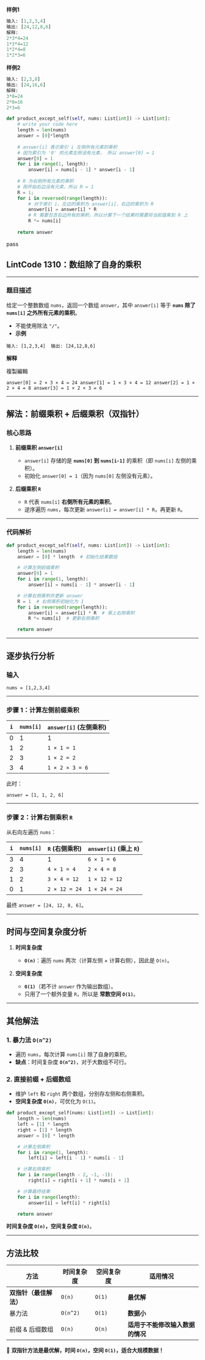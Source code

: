 
**样例1**
```python
输入: [1,2,3,4]
输出: [24,12,8,6]
解释:
2*3*4=24
1*3*4=12
1*2*4=8
1*2*3=6
```
**样例2**
```python
输入: [2,3,8]
输出: [24,16,6]
解释:
3*8=24
2*8=16
2*3=6
```


```python
def product_except_self(self, nums: List[int]) -> List[int]:
	# write your code here
	length = len(nums)
	answer = [0]*length
	
	# answer[i] 表示索引 i 左侧所有元素的乘积
	# 因为索引为 '0' 的元素左侧没有元素， 所以 answer[0] = 1
	answer[0] = 1
	for i in range(1, length):
		answer[i] = nums[i - 1] * answer[i - 1]
	
	# R 为右侧所有元素的乘积
	# 刚开始右边没有元素，所以 R = 1
	R = 1;
	for i in reversed(range(length)):
		# 对于索引 i，左边的乘积为 answer[i]，右边的乘积为 R
		answer[i] = answer[i] * R
		# R 需要包含右边所有的乘积，所以计算下一个结果时需要将当前值乘到 R 上
		R *= nums[i]
	
	return answer
```
pass


## **LintCode 1310：数组除了自身的乘积**

---

### **题目描述**

给定一个整数数组 `nums`，返回一个数组 `answer`，其中 `answer[i]` 等于 **`nums` 除了 `nums[i]` 之外所有元素的乘积**。

- 不能使用除法 `"/"`。
- **示例**

`输入: [1,2,3,4]  输出: [24,12,8,6]`

**解释**

複製編輯

`answer[0] = 2 × 3 × 4 = 24 answer[1] = 1 × 3 × 4 = 12 answer[2] = 1 × 2 × 4 = 8 answer[3] = 1 × 2 × 3 = 6`

---

## **解法：前缀乘积 + 后缀乘积（双指针）**

### **核心思路**

1. **前缀乘积 `answer[i]`**
    
    - `answer[i]` 存储的是 **`nums[0]` 到 `nums[i-1]`** 的乘积（即 `nums[i]` 左侧的乘积）。
    - 初始化 `answer[0] = 1`（因为 `nums[0]` 左侧没有元素）。
2. **后缀乘积 `R`**
    
    - `R` 代表 `nums[i]` **右侧所有元素的乘积**。
    - 逆序遍历 `nums`，每次更新 `answer[i] = answer[i] * R`，再更新 `R`。

---

### **代码解析**
```python
def product_except_self(self, nums: List[int]) -> List[int]:
    length = len(nums)
    answer = [0] * length  # 初始化结果数组

    # 计算左侧前缀乘积
    answer[0] = 1
    for i in range(1, length):
        answer[i] = nums[i - 1] * answer[i - 1]

    # 计算右侧乘积并更新 answer
    R = 1  # 右侧乘积初始化为 1
    for i in reversed(range(length)):
        answer[i] = answer[i] * R  # 乘上右侧乘积
        R *= nums[i]  # 更新右侧乘积

    return answer

```

---

## **逐步执行分析**

### **输入**

`nums = [1,2,3,4]`

---

### **步骤 1：计算左侧前缀乘积**

|`i`|`nums[i]`|`answer[i]` (左侧乘积)|
|---|---|---|
|0|1|1|
|1|2|`1 × 1 = 1`|
|2|3|`1 × 2 = 2`|
|3|4|`1 × 2 × 3 = 6`|

此时：

`answer = [1, 1, 2, 6]`

---

### **步骤 2：计算右侧乘积 `R`**

从右向左遍历 `nums`：

|`i`|`nums[i]`|`R` (右侧乘积)|`answer[i]` (乘上 `R`)|
|---|---|---|---|
|3|4|1|`6 × 1 = 6`|
|2|3|`4 × 1 = 4`|`2 × 4 = 8`|
|1|2|`3 × 4 = 12`|`1 × 12 = 12`|
|0|1|`2 × 12 = 24`|`1 × 24 = 24`|

最终 `answer = [24, 12, 8, 6]`。

---

## **时间与空间复杂度分析**

1. **时间复杂度**
    
    - **`O(n)`**：遍历 `nums` 两次（计算左侧 + 计算右侧），因此是 `O(n)`。
2. **空间复杂度**
    
    - **`O(1)`**（若不计 `answer` 作为输出数组）。
    - 只用了一个额外变量 `R`，所以是 **常数空间 `O(1)`**。

---

## **其他解法**

### **1. 暴力法 `O(n^2)`**

- 遍历 `nums`，每次计算 `nums[i]` 除了自身的乘积。
- **缺点**：时间复杂度 **`O(n^2)`**，对于大数组不可行。

### **2. 直接前缀 + 后缀数组**

- 维护 `left` 和 `right` 两个数组，分别存左侧和右侧乘积。
- **空间复杂度 `O(n)`**，可优化为 `O(1)`。
```python
def product_except_self(nums: List[int]) -> List[int]:
    length = len(nums)
    left = [1] * length
    right = [1] * length
    answer = [0] * length

    # 计算左侧乘积
    for i in range(1, length):
        left[i] = left[i - 1] * nums[i - 1]

    # 计算右侧乘积
    for i in range(length - 2, -1, -1):
        right[i] = right[i + 1] * nums[i + 1]

    # 计算最终结果
    for i in range(length):
        answer[i] = left[i] * right[i]

    return answer

```

**时间复杂度 `O(n)`，空间复杂度 `O(n)`**。

---

## **方法比较**

|方法|时间复杂度|空间复杂度|适用情况|
|---|---|---|---|
|**双指针（最佳解法）**|`O(n)`|`O(1)`|**最优解**|
|暴力法|`O(n^2)`|`O(1)`|**数据小**|
|前缀 & 后缀数组|`O(n)`|`O(n)`|**适用于不能修改输入数据的情况**|

🚀 **双指针方法是最优解，时间 `O(n)`，空间 `O(1)`，适合大规模数据！**